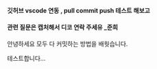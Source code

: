 ####  깃허브 vscode 연동 , pull commit push 테스트 해보고
####  관련 질문은 캡처해서 디코 연락 주세유 _준희

안녕하세요
모두 다 커밋하는 방법을 배웟습니다.

테스트합니다... 